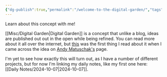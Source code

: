 ```yaml
---
{"dg-publish":true,"permalink":"/welcome-to-the-digital-garden/","tags":["gardenEntry"]}
---
```



Learn about this concept with me! 

[[Misc/Digital Garden\|Digital Garden]] is a concept that unlike a blog, ideas are published out out in the open while being refined. You can read more about it all over the internet, but [this](https://maggieappleton.com/garden-history) was the first thing I read about it when I came across the idea on  [Andy Matuschak's](https://notes.andymatuschak.org/About_these_notes) page. 

I'm yet to see how exactly this will turn out, as I have a number of different projects, but for now I'm linking my daily notes, like my first one here: [[Daily Notes/2024-10-07\|2024-10-07]].

